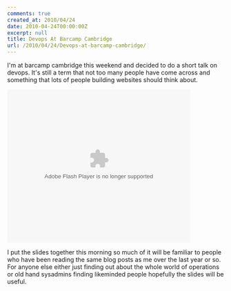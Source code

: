 ```yaml
---
comments: true
created_at: 2010/04/24
date: 2010-04-24T00:00:00Z
excerpt: null
title: Devops At Barcamp Cambridge
url: /2010/04/24/Devops-at-barcamp-cambridge/
---
```


I'm at barcamp cambridge this weekend and decided to do a short talk on devops. It's still a term that not too many people have come across and something that lots of people building websites should think about.

<object width="425" height="355">
<param name="movie" value="http://static.slidesharecdn.com/swf/ssplayer2.swf?doc=devops-100424081210-phpapp02&stripped_title=devops-3839400" /><param name="allowFullScreen" value="true"/><param name="allowScriptAccess" value="always"/><embed src="http://static.slidesharecdn.com/swf/ssplayer2.swf?doc=devops-100424081210-phpapp02&stripped_title=devops-3839400" type="application/x-shockwave-flash" allowscriptaccess="always" allowfullscreen="true" width="425" height="355"></embed></object>

I put the slides together this morning so much of it will be familiar to people who have been reading the same blog posts as me over the last year or so. For anyone else either just finding out about the whole world of operations or old hand sysadmins finding likeminded people hopefully the slides will be useful.

